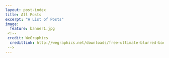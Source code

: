 ```yaml
---
layout: post-index
title: All Posts
excerpt: "A List of Posts"
image:
  feature: banner1.jpg
 <!-- 
 credit: WeGraphics
  creditlink: http://wegraphics.net/downloads/free-ultimate-blurred-background-pack/
 -->
---
```

